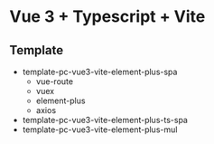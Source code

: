 # Vue 3 + Typescript + Vite

## Template
- template-pc-vue3-vite-element-plus-spa
  - vue-route
  - vuex
  - element-plus
  - axios
- template-pc-vue3-vite-element-plus-ts-spa
- template-pc-vue3-vite-element-plus-mul
